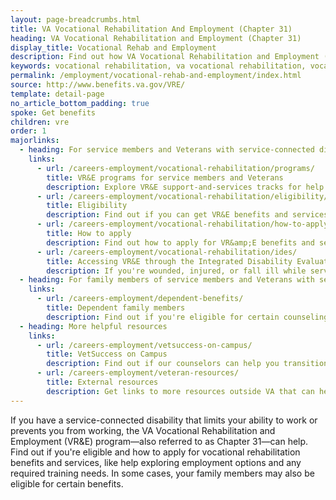 ```yaml
---
layout: page-breadcrumbs.html
title: VA Vocational Rehabilitation And Employment (Chapter 31)
heading: VA Vocational Rehabilitation and Employment (Chapter 31)
display_title: Vocational Rehab and Employment
description: Find out how VA Vocational Rehabilitation and Employment (Chapter 31) can help if you have a service-connected disability that limits your ability to work. You may qualify for vocational rehabilitation services like help exploring employment options and any required training needs.
keywords: vocational rehabilitation, va vocational rehabilitation, vocational rehabilitation services
permalink: /employment/vocational-rehab-and-employment/index.html
source: http://www.benefits.va.gov/VRE/
template: detail-page
no_article_bottom_padding: true
spoke: Get benefits
children: vre
order: 1
majorlinks:
  - heading: For service members and Veterans with service-connected disabilities
    links:
      - url: /careers-employment/vocational-rehabilitation/programs/
        title: VR&E programs for service members and Veterans
        description: Explore VR&E support-and-services tracks for help learning new skills, finding a new job, starting a business, getting educational counseling, or returning to your former job.
      - url: /careers-employment/vocational-rehabilitation/eligibility/
        title: Eligibility
        description: Find out if you can get VR&E benefits and services as a service member or Veteran.
      - url: /careers-employment/vocational-rehabilitation/how-to-apply/
        title: How to apply
        description: Find out how to apply for VR&amp;E benefits and services as a service member or Veteran.
      - url: /careers-employment/vocational-rehabilitation/ides/
        title: Accessing VR&E through the Integrated Disability Evaluation System (IDES)
        description: If you're wounded, injured, or fall ill while serving and can't perform your duties, find out how you can access VR&E services as soon as possible through IDES.
  - heading: For family members of service members and Veterans with service-connected disabilities
    links:
      - url: /careers-employment/dependent-benefits/
        title: Dependent family members
        description: Find out if you're eligible for certain counseling services, training, and education benefits.
  - heading: More helpful resources
    links:
      - url: /careers-employment/vetsuccess-on-campus/
        title: VetSuccess on Campus
        description: Find out if our counselors can help you transition from military to college life.
      - url: /careers-employment/veteran-resources/
        title: External resources
        description: Get links to more resources outside VA that can help you in your job search.
---
```


<div class="va-introtext">

If you have a service-connected disability that limits your ability to work or prevents you from working, the VA Vocational Rehabilitation and Employment (VR&amp;E) program—also referred to as Chapter 31—can help. Find out if you're eligible and how to apply for vocational rehabilitation benefits and services, like help exploring employment options and any required training needs. In some cases, your family members may also be eligible for certain benefits.

</div>
